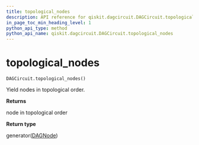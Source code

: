 ```yaml
---
title: topological_nodes
description: API reference for qiskit.dagcircuit.DAGCircuit.topological_nodes
in_page_toc_min_heading_level: 1
python_api_type: method
python_api_name: qiskit.dagcircuit.DAGCircuit.topological_nodes
---
```


# topological\_nodes

<span id="qiskit.dagcircuit.DAGCircuit.topological_nodes" />

`DAGCircuit.topological_nodes()`

Yield nodes in topological order.

**Returns**

node in topological order

**Return type**

generator([DAGNode](qiskit.dagcircuit.DAGNode "qiskit.dagcircuit.DAGNode"))

